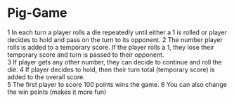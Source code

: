 # Pig-Game
1 In each turn a player rolls a die repeatedly until either a 1 is rolled or player decides to hold and pass on the turn to its opponent. 
2 The number player rolls is added to a temporary score. If the player rolls a 1, they lose their temporary score and turn is passed to their opponent.                
3 If player gets any other number, they can decide to continue and roll the die.
4 If player decides to hold, then their turn total (temporary score) is added to the overall score.                  
5 The first player to score 100 points wins the game.
6 You can also change the win points (makes it more fun)

                    
